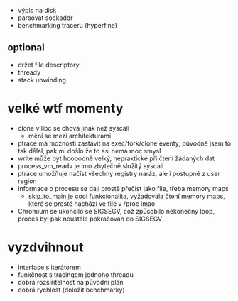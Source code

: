 - výpis na disk
- parsovat sockaddr
- benchmarking traceru (hyperfine)

## optional
- držet file descriptory
- thready
- stack unwinding

# velké wtf momenty
- clone v libc se chová jinak než syscall
  - mění se mezi architekturami
- ptrace má možnosti zastavit na exec/fork/clone eventy, původně jsem to tak dělal, pak mi došlo že to asi nemá moc smysl
- write může být hoooodně velký, nepraktické při čtení žádaných dat
- process_vm_readv je imo zbytečně složitý syscall
- ptrace umožňuje načíst všechny registry naráz, ale i postupně z user region
- informace o procesu se dají prostě přečíst jako file, třeba memory maps
  - skip_to_main je cool funkcionalita, vyžadovala čtení memory maps, které se prostě nachází ve file v /proc lmao
- Chromium se ukončilo se SIGSEGV, což způsobilo nekonečný loop, proces byl pak neustále pokračován do SIGSEGV


# vyzdvihnout
- interface s iterátorem
- funkčnost s tracingem jednoho threadu
- dobrá rozšířitelnost na původní plán
- dobrá rychlost (doložit benchmarky)

